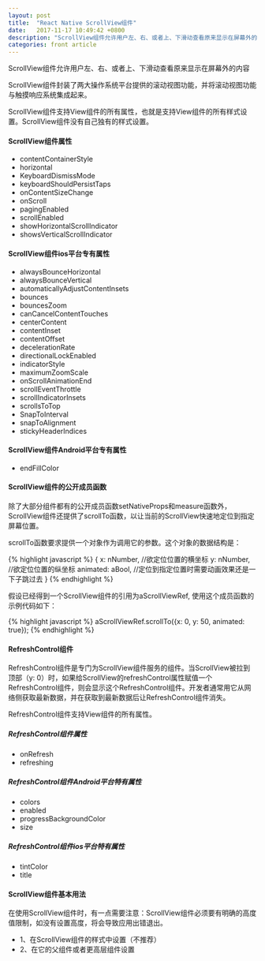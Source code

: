 ```yaml
---
layout: post
title:  "React Native ScrollView组件"
date:   2017-11-17 10:49:42 +0800
description: "ScrollView组件允许用户左、右、或者上、下滑动查看原来显示在屏幕外的内容"
categories: front article
---
```


ScrollView组件允许用户左、右、或者上、下滑动查看原来显示在屏幕外的内容

ScrollView组件封装了两大操作系统平台提供的滚动视图功能，并将滚动视图功能与触摸响应系统集成起来。

ScrollView组件支持View组件的所有属性，也就是支持View组件的所有样式设置。ScrollView组件没有自己独有的样式设置。

#### ScrollView组件属性

<ul>
    <li>contentContainerStyle</li>
    <li>horizontal</li>
    <li>KeyboardDismissMode</li>
    <li>keyboardShouldPersistTaps</li>
    <li>onContentSizeChange</li>
    <li>onScroll</li>
    <li>pagingEnabled</li>
    <li>scrollEnabled</li>
    <li>showHorizontalScrollIndicator</li>
    <li>showsVerticalScrollIndicator</li>
</ul>

#### ScrollView组件ios平台专有属性

<ul>
    <li>alwaysBounceHorizontal</li>
    <li>alwaysBounceVertical</li>
    <li>automaticallyAdjustContentInsets</li>
    <li>bounces</li>
    <li>bouncesZoom</li>
    <li>canCancelContentTouches</li>
    <li>centerContent</li>
    <li>contentInset</li>
    <li>contentOffset</li>
    <li>decelerationRate</li>
    <li>directionalLockEnabled</li>
    <li>indicatorStyle</li>
    <li>maximumZoomScale</li>
    <li>onScrollAnimationEnd</li>
    <li>scrollEventThrottle</li>
    <li>scrollIndicatorInsets</li>
    <li>scrollsToTop</li>
    <li>SnapToInterval</li>
    <li>snapToAlignment</li>
    <li>stickyHeaderIndices</li>
</ul>

#### ScrollView组件Android平台专有属性

<ul>
    <li>endFillColor</li>
</ul>

#### ScrollView组件的公开成员函数

除了大部分组件都有的公开成员函数setNativeProps和measure函数外，ScrollView组件还提供了scrollTo函数，以让当前的ScrollView快速地定位到指定屏幕位置。

scrollTo函数要求提供一个对象作为调用它的参数。这个对象的数据结构是：

{% highlight javascript %}
{
    x: nNumber,  //欲定位位置的横坐标
    y: nNumber,  //欲定位位置的纵坐标
    animated: aBool,  //定位到指定位置时需要动画效果还是一下子跳过去
}
{% endhighlight %}

假设已经得到一个ScrollView组件的引用为aScrollViewRef, 使用这个成员函数的示例代码如下：

{% highlight javascript %}
    aScrollViewRef.scrollTo({x: 0, y: 50, animated: true});
{% endhighlight %}

#### RefreshControl组件

RefreshControl组件是专门为ScrollView组件服务的组件。当ScrollView被拉到顶部（y: 0）时，如果给ScrollView的refreshControl属性赋值一个RefreshControl组件，则会显示这个RefreshControl组件。开发者通常用它从网络侧获取最新数据，并在获取到最新数据后让RefreshControl组件消失。

RefreshControl组件支持View组件的所有属性。

##### RefreshControl组件属性

<ul>
    <li>onRefresh</li>
    <li>refreshing</li>
</ul>

##### RefreshControl组件Android平台特有属性

<ul>
    <li>colors</li>
    <li>enabled</li>
    <li>progressBackgroundColor</li>
    <li>size</li>
</ul>

##### RefreshControl组件ios平台特有属性

<ul>
    <li>tintColor</li>
    <li>title</li>
</ul>

#### ScrollView组件基本用法

在使用ScrollView组件时，有一点需要注意：ScrollView组件必须要有明确的高度值限制，如没有设置高度，将会导致应用出错退出。

<ul>
    <li> 1、在ScrollView组件的样式中设置（不推荐） </li>
    <li> 2、在它的父组件或者更高层组件设置 </li>
</ul>
